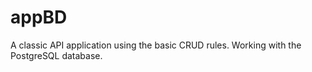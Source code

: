 # appBD
A classic API application using the basic CRUD rules. Working with the PostgreSQL database.
